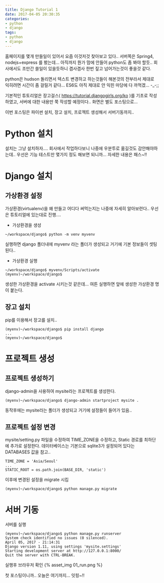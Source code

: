 ```yaml
---
title: Django Tutorial 1
date: 2017-04-05 20:30:35
categories:
- python
- django
tags:
- python
- django
---
```


홈페이지를 몇개 만들일이 있어서 요즘 이것저것 찾아보고 있다..
서버쪽은 Spring4, nodejs+express 를 봤는데... 아직까지 뭔가 맘에 안들어 python도 좀 봐야 할듯..
회사에서도 조만간 쓸일이 있을듯하니 겸사겸사 한번 짚고 넘어가는것이 좋을것 같다.

python은 hudson 돌리면서 텍스트 변경하고 하는것들이 해본것의 전부라서
제대로 익히려면 시간이 좀 걸릴거 같다... ES6도 아직 제대로 안 익힌 마당에 다 까먹겠... -_-;;

기본적인 튜토리얼은 장고걸스( https://tutorial.djangogirls.org/ko )를 기초로 작성하였고,
서버에 대한 내용만 쭉 작성할 예정이다.. 화면은 별도 포스팅으로...

이번 포스팅은 파이썬 설치, 장고 설치, 프로젝트 생성해서 서버기동까지..


# Python 설치
설치는 그냥 설치하자.... 회사에서 작업하다보니 나중에 우분투로 옮길것도 감안해야하는데..
우선은 기능 테스트만 몇가지 정도 해보면 되니까... 자세한 내용은 패스~!!

# Django 설치

## 가상환경 설정

가상환경(virtualenv)을 왜 만들고 어디다 써먹는지는 나중에 자세히 알아보련다..
우선은 튜토리얼에 있는대로 진행....

* 가상환경을 생성

```
~/workspace/django$ python -m venv myvenv
```

실행하면 django 폴더내에 myvenv 라는 폴더가 생성되고 거기에 기본 정보들이 셋팅된다..

* 가상환경 실행

```
~/workspace/django$ myvenv/Scripts/activate
(myenv)~/workspace/django$
```

생성한 가상환경을 activate 시키는것 같은데... 여튼 실행하면 앞에 생성한 가상환경 명이 붙는다.


## 장고 설치

pip를 이용해서 장고를 설치..

```
(myenv)~/workspace/django$ pip install django
...
(myenv)~/workspace/django$
```

# 프로젝트 생성

## 프로젝트 생성하기

django-admin을 사용하여 mysite라는 프로젝트를 생성한다. 

```
(myenv)~/workspace/django$ django-admin startproject mysite .
```

동작후에는 mysite라는 폴더가 생성되고 거기에 설정들이 들어가 있음..

## 프로젝트 설정 변경

mysite/setting.py 파일을 수정하여 TIME_ZONE을 수정하고, Static 경로를 최하단에 추가로 설정한다.
데이터베이스는 기본으로 sqlite3가 설정되어 있다는 DATABASES 값을 참고..

```
TIME_ZONE = 'Asia/Seoul'
...
STATIC_ROOT = os.path.join(BASE_DIR, 'static')
```

이후에 변경된 설정을 migrate 시킴

```
(myenv)~/workspace/django$ python manage.py migrate
```

# 서버 기동

서버를 실행

```
(myenv)~/workspace/django$ python manage.py runserver
System check identified no issues (0 silenced).
April 05, 2017 - 21:14:31
Django version 1.11, using settings 'mysite.settings'
Starting development server at http://127.0.0.1:8000/
Quit the server with CTRL-BREAK.
```

실행후 브라우저 확인
{% asset_img 01_run.png %}


첫 포스팅이니까.. 오늘은 여기까지... 잇힝~!!


